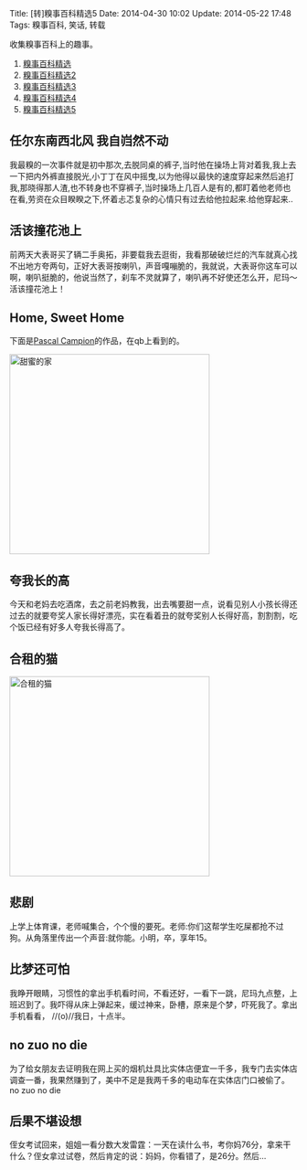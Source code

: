 Title: [转]糗事百科精选5
Date: 2014-04-30 10:02
Update: 2014-05-22 17:48
Tags: 糗事百科, 笑话, 转载

收集糗事百科上的趣事。

1. [糗事百科精选](/collection/qiushibaike.html)
2. [糗事百科精选2](/collection/qiushibaike2.html)
3. [糗事百科精选3](/collection/qiushibaike3.html)
4. [糗事百科精选4](/collection/qiushibaike4.html)
5. [糗事百科精选5](/collection/qiushibaike5.html)

## 任尔东南西北风 我自岿然不动
我最糗的一次事件就是初中那次,去脱同桌的裤子,当时他在操场上背对着我,我上去一下把内外裤直接脱光,小丁丁在风中摇曳,以为他得以最快的速度穿起来然后追打我,那晓得那人渣,也不转身也不穿裤子,当时操场上几百人是有的,都盯着他老师也在看,劳资在众目睽睽之下,怀着忐忑复杂的心情只有过去给他拉起来.给他穿起来..

## 活该撞花池上
前两天大表哥买了辆二手奥拓，非要载我去逛街，我看那破破烂烂的汽车就真心找不出地方夸两句，正好大表哥按喇叭，声音嘎嘣脆的，我就说，大表哥你这车可以啊，喇叭挺脆的，他说当然了，刹车不灵就算了，喇叭再不好使还怎么开，尼玛～活该撞花池上！

## Home, Sweet Home
下面是[Pascal Campion](http://www.pascalcampion.com/)的作品，在qb上看到的。

<img width="350px" src="/static/images/qiushibaike/HomeSweetHome.jpg" alt="甜蜜的家" />

## 夸我长的高
今天和老妈去吃酒席，去之前老妈教我，出去嘴要甜一点，说看见别人小孩长得还过去的就要夸奖人家长得好漂亮，实在看着丑的就夸奖别人长得好高，割割割，吃个饭已经有好多人夸我长得高了。

## 合租的猫
<img width="350px" src="/static/images/qiushibaike/HeZuDeMao.jpg" alt="合租的猫" />

## 悲剧
上学上体育课，老师喊集合，个个慢的要死。老师:你们这帮学生吃屎都抢不过狗。从角落里传出一个声音:就你能。小明，卒，享年15。

## 比梦还可怕
我睁开眼睛，习惯性的拿出手机看时间，不看还好，一看下一跳，尼玛九点整，上班迟到了。我吓得从床上弹起来，缓过神来，卧槽，原来是个梦，吓死我了。拿出手机看看，
//(o)//我日，十点半。

## no zuo no die
为了给女朋友去证明我在网上买的烟机灶具比实体店便宜一千多，我专门去实体店调查一番，我果然赚到了，美中不足是我两千多的电动车在实体店门口被偷了。 no zuo no die

## 后果不堪设想
侄女考试回来，姐姐一看分数大发雷霆：一天在读什么书，考你妈76分，拿来干什么？侄女拿过试卷，然后肯定的说：妈妈，你看错了，是26分。然后…

